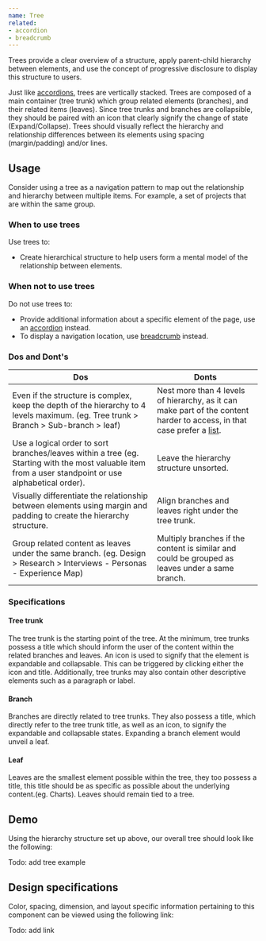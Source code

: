 ```yaml
---
name: Tree
related:
- accordion
- breadcrumb
---
```


Trees provide a clear overview of a structure, apply parent-child hierarchy between elements, and use the concept of progressive disclosure to display this structure to users.

Just like [accordions](/components/accordions), trees are vertically stacked. Trees are composed of a main container (tree trunk) which group related elements (branches), and their related items (leaves). Since tree trunks and branches are collapsible, they should be paired with an icon that clearly signify the change of state (Expand/Collapse). Trees should visually reflect the hierarchy and relationship differences between its elements using spacing (margin/padding) and/or lines.

## Usage

Consider using a tree as a navigation pattern to map out the relationship and hierarchy between multiple items. For example, a set of projects that are within the same group.

### When to use trees

Use trees to:
* Create hierarchical structure to help users form a mental model of the relationship between elements.

### When not to use trees

Do not use trees to:
*  Provide additional information about a specific element of the page, use an [accordion](/components/accordion) instead.
*  To display a navigation location, use [breadcrumb](/components/breadcrumb) instead.

### Dos and Dont's

| Dos | Donts |
| ------ | ------ |
| Even if the structure is complex, keep the depth of the hierarchy to 4 levels maximum. (eg. Tree trunk > Branch > Sub-branch > leaf) | Nest more than 4 levels of hierarchy, as it can make part of the content harder to access, in that case prefer a [list](https://design.gitlab.com/components/list). |
| Use a logical order to sort branches/leaves within a tree (eg. Starting with the most valuable item  from a user standpoint or use alphabetical order). | Leave the hierarchy structure unsorted. | 
| Visually differentiate the relationship between elements using margin and padding to create the hierarchy structure. | Align branches and leaves right under the tree trunk.  | 
| Group related content as leaves under the same branch. (eg. Design > Research > Interviews - Personas - Experience Map) |  Multiply branches if the content is similar and could be grouped as leaves under a same branch. |

### Specifications

#### Tree trunk 

The tree trunk is the starting point of the tree. At the minimum, tree trunks possess a title which should inform the user of the content within the related branches and leaves. An icon is used to signify that the element is expandable and collapsable. This can be triggered by clicking either the icon and title. Additionally, tree trunks may also contain other descriptive elements such as a paragraph or label.

#### Branch

Branches are directly related to tree trunks. They also possess a title, which directly refer to the tree trunk title, as well as an icon, to signify the expandable and collapsable states. Expanding a branch element would unveil a leaf.

#### Leaf

Leaves are the smallest element possible within the tree, they too possess a title, this title  should be as specific as possible about the underlying content.(eg. Charts). Leaves should remain tied to a tree.

## Demo

Using the hierarchy structure set up above, our overall tree should look like the following:

Todo: add tree example

## Design specifications

Color, spacing, dimension, and layout specific information pertaining to this component can be viewed using the following link:

Todo: add link
